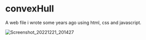 # convexHull
A web file i wrote some years ago using html, css and javascript. 

![Screenshot_20221221_201427](https://user-images.githubusercontent.com/74872422/208985238-bcbc7352-fdbc-4ab3-af0f-ace494b56ce0.png)
